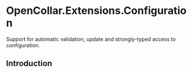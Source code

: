 # OpenCollar.Extensions.Configuration

Support for automatic validation, update and strongly-typed access to configuration.

## Introduction